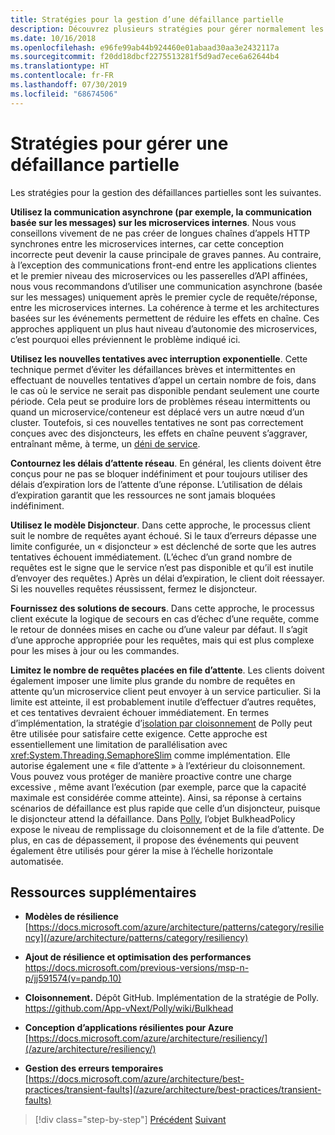 ```yaml
---
title: Stratégies pour la gestion d’une défaillance partielle
description: Découvrez plusieurs stratégies pour gérer normalement les défaillances partielles.
ms.date: 10/16/2018
ms.openlocfilehash: e96fe99ab44b924460e01abaad30aa3e2432117a
ms.sourcegitcommit: f20dd18dbcf2275513281f5d9ad7ece6a62644b4
ms.translationtype: HT
ms.contentlocale: fr-FR
ms.lasthandoff: 07/30/2019
ms.locfileid: "68674506"
---
```

# <a name="strategies-to-handle-partial-failure"></a>Stratégies pour gérer une défaillance partielle

Les stratégies pour la gestion des défaillances partielles sont les suivantes.

**Utilisez la communication asynchrone (par exemple, la communication basée sur les messages) sur les microservices internes**. Nous vous conseillons vivement de ne pas créer de longues chaînes d’appels HTTP synchrones entre les microservices internes, car cette conception incorrecte peut devenir la cause principale de graves pannes. Au contraire, à l’exception des communications front-end entre les applications clientes et le premier niveau des microservices ou les passerelles d’API affinées, nous vous recommandons d’utiliser une communication asynchrone (basée sur les messages) uniquement après le premier cycle de requête/réponse, entre les microservices internes. La cohérence à terme et les architectures basées sur les événements permettent de réduire les effets en chaîne. Ces approches appliquent un plus haut niveau d’autonomie des microservices, c’est pourquoi elles préviennent le problème indiqué ici.

**Utilisez les nouvelles tentatives avec interruption exponentielle**. Cette technique permet d’éviter les défaillances brèves et intermittentes en effectuant de nouvelles tentatives d’appel un certain nombre de fois, dans le cas où le service ne serait pas disponible pendant seulement une courte période. Cela peut se produire lors de problèmes réseau intermittents ou quand un microservice/conteneur est déplacé vers un autre nœud d’un cluster. Toutefois, si ces nouvelles tentatives ne sont pas correctement conçues avec des disjoncteurs, les effets en chaîne peuvent s’aggraver, entraînant même, à terme, un [déni de service](https://en.wikipedia.org/wiki/Denial-of-service_attack).

**Contournez les délais d’attente réseau**. En général, les clients doivent être conçus pour ne pas se bloquer indéfiniment et pour toujours utiliser des délais d’expiration lors de l’attente d’une réponse. L’utilisation de délais d’expiration garantit que les ressources ne sont jamais bloquées indéfiniment.

**Utilisez le modèle Disjoncteur**. Dans cette approche, le processus client suit le nombre de requêtes ayant échoué. Si le taux d’erreurs dépasse une limite configurée, un « disjoncteur » est déclenché de sorte que les autres tentatives échouent immédiatement. (L’échec d’un grand nombre de requêtes est le signe que le service n’est pas disponible et qu’il est inutile d’envoyer des requêtes.) Après un délai d’expiration, le client doit réessayer. Si les nouvelles requêtes réussissent, fermez le disjoncteur.

**Fournissez des solutions de secours**. Dans cette approche, le processus client exécute la logique de secours en cas d’échec d’une requête, comme le retour de données mises en cache ou d’une valeur par défaut. Il s’agit d’une approche appropriée pour les requêtes, mais qui est plus complexe pour les mises à jour ou les commandes.

**Limitez le nombre de requêtes placées en file d’attente**. Les clients doivent également imposer une limite plus grande du nombre de requêtes en attente qu’un microservice client peut envoyer à un service particulier. Si la limite est atteinte, il est probablement inutile d’effectuer d’autres requêtes, et ces tentatives devraient échouer immédiatement. En termes d’implémentation, la stratégie d’[isolation par cloisonnement](https://github.com/App-vNext/Polly/wiki/Bulkhead) de Polly peut être utilisée pour satisfaire cette exigence. Cette approche est essentiellement une limitation de parallélisation avec <xref:System.Threading.SemaphoreSlim> comme implémentation. Elle autorise également une « file d’attente » à l’extérieur du cloisonnement. Vous pouvez vous protéger de manière proactive contre une charge excessive , même avant l’exécution (par exemple, parce que la capacité maximale est considérée comme atteinte). Ainsi, sa réponse à certains scénarios de défaillance est plus rapide que celle d’un disjoncteur, puisque le disjoncteur attend la défaillance. Dans [Polly](http://www.thepollyproject.org/), l’objet BulkheadPolicy expose le niveau de remplissage du cloisonnement et de la file d’attente. De plus, en cas de dépassement, il propose des événements qui peuvent également être utilisés pour gérer la mise à l’échelle horizontale automatisée.

## <a name="additional-resources"></a>Ressources supplémentaires

- **Modèles de résilience**\
  [https://docs.microsoft.com/azure/architecture/patterns/category/resiliency](/azure/architecture/patterns/category/resiliency)

- **Ajout de résilience et optimisation des performances**\
  <https://docs.microsoft.com/previous-versions/msp-n-p/jj591574(v=pandp.10)>

- **Cloisonnement.** Dépôt GitHub. Implémentation de la stratégie de Polly.\
  <https://github.com/App-vNext/Polly/wiki/Bulkhead>

- **Conception d’applications résilientes pour Azure**\
  [https://docs.microsoft.com/azure/architecture/resiliency/](/azure/architecture/resiliency/)

- **Gestion des erreurs temporaires**\
  [https://docs.microsoft.com/azure/architecture/best-practices/transient-faults](/azure/architecture/best-practices/transient-faults)

>[!div class="step-by-step"]
>[Précédent](handle-partial-failure.md)
>[Suivant](implement-retries-exponential-backoff.md)
